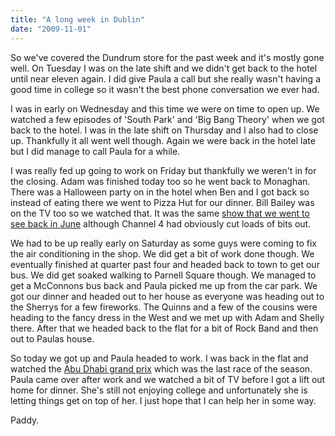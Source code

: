 ```yaml
---
title: "A long week in Dublin"
date: "2009-11-01"
---
```

So we've covered the Dundrum store for the past week and it's mostly gone well. On Tuesday I was on the late shift and we didn't get back to the hotel until near eleven again. I did give Paula a call but she really wasn't having a good time in college so it wasn't the best phone conversation we ever had.

I was in early on Wednesday and this time we were on time to open up. We watched a few episodes of 'South Park' and 'Big Bang Theory' when we got back to the hotel. I was in the late shift on Thursday and I also had to close up. Thankfully it all went well though. Again we were back in the hotel late but I did manage to call Paula for a while.

I was really fed up going to work on Friday but thankfully we weren't in for the closing. Adam was finished today too so he went back to Monaghan. There was a Halloween party on in the hotel when Ben and I got back so instead of eating there we went to Pizza Hut for our dinner. Bill Bailey was on the TV too so we watched that. It was the same [show that we went to see back in June](http://paddy1138.blogspot.com/2009/06/whole-week-to-catch-up-on.html) although Channel 4 had obviously cut loads of bits out.

We had to be up really early on Saturday as some guys were coming to fix the air conditioning in the shop. We did get a bit of work done though. We eventually finished at quarter past four and headed back to town to get our bus. We did get soaked walking to Parnell Square though. We managed to get a McConnons bus back and Paula picked me up from the car park. We got our dinner and headed out to her house as everyone was heading out to the Sherrys for a few fireworks. The Quinns and a few of the cousins were heading to the fancy dress in the West and we met up with Adam and Shelly there. After that we headed back to the flat for a bit of Rock Band and then out to Paulas house.

So today we got up and Paula headed to work. I was back in the flat and watched the [Abu Dhabi grand prix](http://www.rte.ie/sport/motorsport/2009/1101/vettels.html) which was the last race of the season. Paula came over after work and we watched a bit of TV before I got a lift out home for dinner. She's still not enjoying college and unfortunately she is letting things get on top of her. I just hope that I can help her in some way.

Paddy.